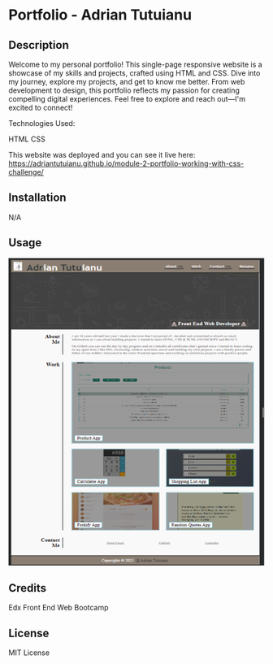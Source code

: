 
# Portfolio - Adrian Tutuianu


## Description

Welcome to my personal portfolio! This single-page responsive website is a showcase of my skills and projects, crafted using HTML and CSS. Dive into my journey, explore my projects, and get to know me better. From web development to design, this portfolio reflects my passion for creating compelling digital experiences. Feel free to explore and reach out—I'm excited to connect!

Technologies Used:

HTML
CSS 

This website was deployed and you can see it live here: https://adriantutuianu.github.io/module-2-portfolio-working-with-css-challenge/

## Installation

N/A

## Usage 


![Portfolio](images/Mockup_portfolio.png)


## Credits

Edx Front End Web Bootcamp 

## License

MIT License 


